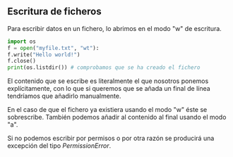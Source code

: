## Escritura de ficheros

Para escribir datos en un fichero, lo abrimos en el modo "w" de escritura.

```python
import os
f = open("myfile.txt", "wt"):
f.write("Hello world!")
f.close()
print(os.listdir()) # comprobamos que se ha creado el fichero

```

El contenido que se escribe es literalmente el que nosotros ponemos explícitamente, con lo que si queremos que se añada un final de línea tendríamos que añadirlo manualmente.

En el caso de que el fichero ya existiera usando el modo "w" éste se sobrescribe. También podemos añadir al contenido al final usando el modo "a".

Si no podemos escribir por permisos o por otra razón se producirá una excepción del tipo *PermissionError*.
